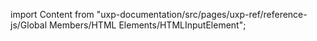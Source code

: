 
import Content from "uxp-documentation/src/pages/uxp-ref/reference-js/Global Members/HTML Elements/HTMLInputElement";

<Content query="product=xd"/>
